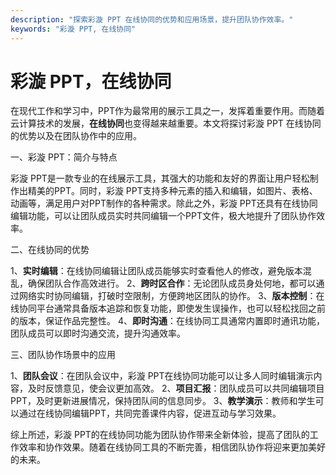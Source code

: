 ```yaml
---
description: "探索彩漩 PPT 在线协同的优势和应用场景，提升团队协作效率。"
keywords: "彩漩 PPT, 在线协同"
---
```

# 彩漩 PPT，在线协同

在现代工作和学习中，PPT作为最常用的展示工具之一，发挥着重要作用。而随着云计算技术的发展，**在线协同**也变得越来越重要。本文将探讨彩漩 PPT 在线协同的优势以及在团队协作中的应用。

一、彩漩 PPT：简介与特点

彩漩 PPT是一款专业的在线展示工具，其强大的功能和友好的界面让用户轻松制作出精美的PPT。同时，彩漩 PPT支持多种元素的插入和编辑，如图片、表格、动画等，满足用户对PPT制作的各种需求。除此之外，彩漩 PPT还具有在线协同编辑功能，可以让团队成员实时共同编辑一个PPT文件，极大地提升了团队协作效率。

二、在线协同的优势

1、**实时编辑**：在线协同编辑让团队成员能够实时查看他人的修改，避免版本混乱，确保团队合作高效进行。
2、**跨时区合作**：无论团队成员身处何地，都可以通过网络实时协同编辑，打破时空限制，方便跨地区团队的协作。
3、**版本控制**：在线协同平台通常具备版本追踪和恢复功能，即使发生误操作，也可以轻松找回之前的版本，保证作品完整性。
4、**即时沟通**：在线协同工具通常内置即时通讯功能，团队成员可以即时沟通交流，提升沟通效率。

三、团队协作场景中的应用

1、**团队会议**：在团队会议中，彩漩 PPT在线协同功能可以让多人同时编辑演示内容，及时反馈意见，使会议更加高效。
2、**项目汇报**：团队成员可以共同编辑项目PPT，及时更新进展情况，保持团队间的信息同步。
3、**教学演示**：教师和学生可以通过在线协同编辑PPT，共同完善课件内容，促进互动与学习效果。

综上所述，彩漩 PPT的在线协同功能为团队协作带来全新体验，提高了团队的工作效率和协作效果。随着在线协同工具的不断完善，相信团队协作将迎来更加美好的未来。
